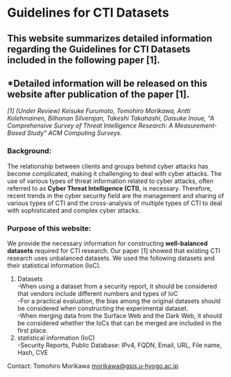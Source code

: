 # Guidelines for CTI Datasets

## This website summarizes detailed information regarding the Guidelines for CTI Datasets included in the following paper [1].

## *Detailed information will be released on this website after publication of the paper [1].

*[1] (Under Review) Keisuke Furumoto, Tomohiro Morikawa, Antti Kolehmainen, Bilhanan Silverajan, Takeshi Takahashi, Daisuke Inoue, "A Comprehensive Survey of Threat Intelligence Research: A Measurement-Based Study" ACM Computing Surveys.*

### Background:<br>
The relationship between clients and groups behind cyber attacks has become complicated, making it challenging to deal with cyber attacks.
The use of various types of threat information related to cyber attacks, often referred to as **Cyber Threat Intelligence (CTI)**, is necessary.
Therefore, recent trends in the cyber security field are the management and sharing of various types of CTI and the cross-analysis of multiple types of CTI to deal with sophisticated and complex cyber attacks. 

### Purpose of this website:<br>
We provide the necessary information for constructing **well-balanced datasets** required for CTI research.
Our paper [1] showed that existing CTI research uses unbalanced datasets. We used the following datasets and their statistical information (IoC).

1. Datasets<br>
   -When using a dataset from a security report, it should be considered that vendors include different numbers and types of IoC<br>
   -For a practical evaluation, the bias among the original datasets should be considered when constructing the experimental dataset.<br>
   -When merging data from the Surface Web and the Dark Web, it should be considered whether the IoCs that can be merged are included in the first place.<br>
2. statistical information (IoC)<br>
   -Security Reports, Public Database: IPv4, FQDN, Email, URL, File name, Hash, CVE<br>

Contact:
Tomohiro Morikawa
morikawa@gsis.u-hyogo.ac.jp
